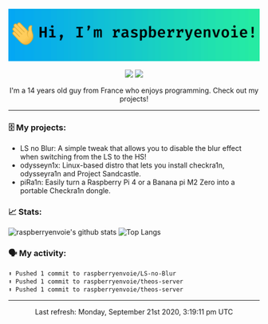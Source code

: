 ![header](https://raw.githubusercontent.com/raspberryenvoie/raspberryenvoie/master/header.gif)

<p align="center">
  <a href="mailto:raspberryenvoie@protonmail.com"><img src="https://img.shields.io/badge/-raspberryenvoie@protonmail.com-E43B39?logo=Gmail&logoColor=white&link=mailto:raspberryenvoie@protonmail.com"></a>
  <a href="https://www.reddit.com/user/raspberryenvoie"><img src="https://img.shields.io/badge/-u/raspberryenvoie-ff3312?logo=Reddit&logoColor=white&link=https://www.reddit.com/user/raspberryenvoie"></a>
</p>

<p align=center>I'm a 14 years old guy from France who enjoys programming. Check out my projects!</p>

---

### 🗄 My projects:
- LS no Blur: A simple tweak that allows you to disable the blur effect when switching from the LS to the HS!
- odysseyn1x: Linux-based distro that lets you install checkra1n, odysseyra1n and Project Sandcastle.
- piRa1n: Easily turn a Raspberry Pi 4 or a Banana pi M2 Zero into a portable Checkra1n dongle.

### 📈 Stats:
![raspberryenvoie's github stats](https://github-readme-stats.vercel.app/api?username=raspberryenvoie&show_icons=true)
![Top Langs](https://github-readme-stats.vercel.app/api/top-langs/?username=raspberryenvoie&layout=compact)

### 🗣 My activity:
```
⬆️ Pushed 1 commit to raspberryenvoie/LS-no-Blur
⬆️ Pushed 1 commit to raspberryenvoie/theos-server
⬆️ Pushed 1 commit to raspberryenvoie/theos-server
```

------------
<p align="center">Last refresh: Monday, September 21st 2020, 3:19:11 pm UTC</p>
